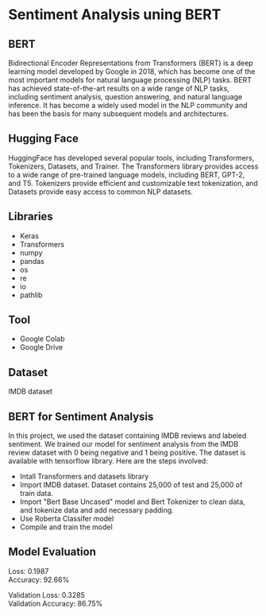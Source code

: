 # Sentiment Analysis uning BERT

## BERT
Bidirectional Encoder Representations from Transformers (BERT) is a deep learning model developed by Google in 2018, which has become one of the most important models for natural language processing (NLP) tasks. BERT has achieved state-of-the-art results on a wide range of NLP tasks, including sentiment analysis, question answering, and natural language inference. It has become a widely used model in the NLP community and has been the basis for many subsequent models and architectures.

## Hugging Face
HuggingFace has developed several popular tools, including Transformers, Tokenizers, Datasets, and Trainer. The Transformers library provides access to a wide range of pre-trained language models, including BERT, GPT-2, and T5. Tokenizers provide efficient and customizable text tokenization, and Datasets provide easy access to common NLP datasets.

## Libraries 
* Keras
* Transformers
* numpy
* pandas
* os
* re
* io
* pathlib

## Tool
* Google Colab
* Google Drive

## Dataset
IMDB dataset

## BERT for Sentiment Analysis
In this project, we used the dataset containing IMDB reviews and labeled sentiment. We trained our model for sentiment analysis from the IMDB review dataset with 0 being negative and 1 being positive. The dataset is available with tensorflow library. Here are the steps involved:
* Intall Transformers and datasets library
* Import IMDB dataset. Dataset contains 25,000 of test and 25,000 of train data.
* Import "Bert Base Uncased" model and Bert Tokenizer to clean data, and tokenize data and add necessary padding. 
* Use Roberta Classifer model
* Compile and train the model

## Model Evaluation
Loss: 0.1987 <br>
Accuracy: 92.66%

Validation Loss: 0.3285 <br>
Validation Accuracy: 86.75%
